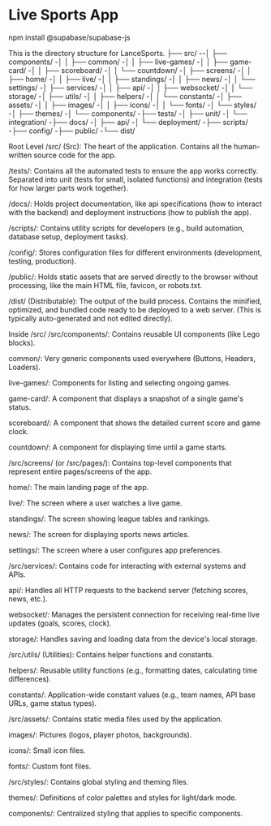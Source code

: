 # Live Sports App

npm install @supabase/supabase-js


This is the directory structure for LanceSports.
 ├── src/
--│   ├── components/
-│   │   ├── common/
-│   │   ├── live-games/
-│   │   ├── game-card/
-│   │   ├── scoreboard/
-│   │   └── countdown/
-│   ├── screens/
-│   │   ├── home/
-│   │   ├── live/
-│   │   ├── standings/
-│   │   ├── news/
-│   │   └── settings/
-│   ├── services/
-│   │   ├── api/
-│   │   ├── websocket/
-│   │   └── storage/
-│   ├── utils/
-│   │   ├── helpers/
-│   │   └── constants/
-│   ├── assets/
-│   │   ├── images/
-│   │   ├── icons/
-│   │   └── fonts/
-│   └── styles/
-│       ├── themes/
-│       └── components/
-├── tests/
-│   ├── unit/
-│   └── integration/
-├── docs/
-│   ├── api/
-│   └── deployment/
-├── scripts/
-├── config/
-├── public/
-└── dist/

Root Level
/src/ (Src): The heart of the application. Contains all the human-written source code for the app.

/tests/: Contains all the automated tests to ensure the app works correctly. Separated into unit (tests for small, isolated functions) and integration (tests for how larger parts work together).

/docs/: Holds project documentation, like api specifications (how to interact with the backend) and deployment instructions (how to publish the app).

/scripts/: Contains utility scripts for developers (e.g., build automation, database setup, deployment tasks).

/config/: Stores configuration files for different environments (development, testing, production).

/public/: Holds static assets that are served directly to the browser without processing, like the main HTML file, favicon, or robots.txt.

/dist/ (Distributable): The output of the build process. Contains the minified, optimized, and bundled code ready to be deployed to a web server. (This is typically auto-generated and not edited directly).

Inside /src/
/src/components/: Contains reusable UI components (like Lego blocks).

common/: Very generic components used everywhere (Buttons, Headers, Loaders).

live-games/: Components for listing and selecting ongoing games.

game-card/: A component that displays a snapshot of a single game's status.

scoreboard/: A component that shows the detailed current score and game clock.

countdown/: A component for displaying time until a game starts.

/src/screens/ (or /src/pages/): Contains top-level components that represent entire pages/screens of the app.

home/: The main landing page of the app.

live/: The screen where a user watches a live game.

standings/: The screen showing league tables and rankings.

news/: The screen for displaying sports news articles.

settings/: The screen where a user configures app preferences.

/src/services/: Contains code for interacting with external systems and APIs.

api/: Handles all HTTP requests to the backend server (fetching scores, news, etc.).

websocket/: Manages the persistent connection for receiving real-time live updates (goals, scores, clock).

storage/: Handles saving and loading data from the device's local storage.

/src/utils/ (Utilities): Contains helper functions and constants.

helpers/: Reusable utility functions (e.g., formatting dates, calculating time differences).

constants/: Application-wide constant values (e.g., team names, API base URLs, game status types).

/src/assets/: Contains static media files used by the application.

images/: Pictures (logos, player photos, backgrounds).

icons/: Small icon files.

fonts/: Custom font files.

/src/styles/: Contains global styling and theming files.

themes/: Definitions of color palettes and styles for light/dark mode.

components/: Centralized styling that applies to specific components.
